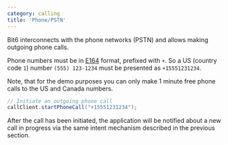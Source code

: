 ```yaml
---
category: calling
title: 'Phone/PSTN'
---
```


Bit6 interconnects with the phone networks (PSTN) and allows making outgoing phone calls.

Phone numbers must be in [E164](http://en.wikipedia.org/wiki/E.164) format, prefixed with `+`. So a US (country code `1`) number `(555) 123-1234` must be presented as `+15551231234`.

Note, that for the demo purposes you can only make 1 minute free phone calls to the US and Canada numbers.

```java
// Initiate an outgoing phone call
callClient.startPhoneCall("+15551231234");
```

After the call has been initiated, the application will be notified about a new call in progress via the same intent mechanism described in the previous section.
